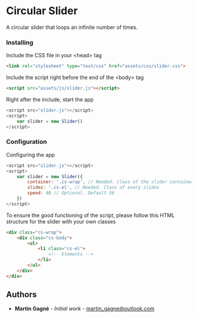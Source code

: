 # Circular Slider

A circular slider that loops an infinite number of times.

### Installing

Include the CSS file in your \<head> tag
```html
<link rel="stylesheet" type="text/css" href="assets/css/slider.css">
```

Include the script right before the end of the \<body> tag

```html
<script src="assets/js/slider.js"></script>
```

Right after the include, start the app

```javascript
<script src="slider.js"></script>
<script>
    var slider = new Slider()
</script>
```
### Configuration
Configuring the app
```javascript
<script src="slider.js"></script>
<script>
    var slider = new Slider({
        container: '.cs-wrap', // Needed. Class of the slider container
        slides: '.cs-el', // Needed. Class of every slides
        speed: 40 // Optional. Default 50
    })
</script>
```
To ensure the good functioning of the script, please follow this HTML structure for the slider with your own classes

```html
<div class="cs-wrap">
    <div class="cs-body">
        <ul>
            <li class="cs-el">
                <!-- Elements -->
            </li>
        </ul>
    </div>
</div>
``` 

## Authors

* **Martin Gagné** - *Initial work* - [martin_gagne@outlook.com](mailto:martin_gagne@outlook.com)